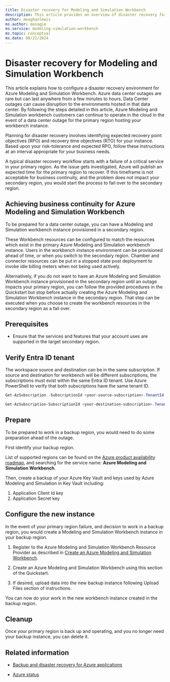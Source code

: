 ```yaml
---
title: Disaster recovery for Modeling and Simulation Workbench
description: This article provides an overview of disaster recovery for Azure Modeling and Simulation Workbench workbench component.
author: meaghanlewis
ms.author: mosagie
ms.service: modeling-simulation-workbench
ms.topic: conceptual
ms.date: 08/21/2024
---
```


# Disaster recovery for Modeling and Simulation Workbench

This article explains how to configure a disaster recovery environment for Azure Modeling and Simulation Workbench. Azure data center outages are rare but can last anywhere from a few minutes to hours. Data Center outages can cause disruption to the environments hosted in that data center. By following the steps detailed in this article, Azure Modeling and Simulation workbench customers can continue to operate in the cloud in the event of a data center outage for the primary region hosting your workbench instance.

Planning for disaster recovery involves identifying expected recovery point objectives (RPO) and recovery time objectives (RTO) for your instance. Based upon your risk-tolerance and expected RPO, follow these instructions at an interval appropriate for your business needs.

A typical disaster recovery workflow starts with a failure of a critical service in your primary region. As the issue gets investigated, Azure will publish an expected time for the primary region to recover. If this timeframe is not acceptable for business continuity, and the problem does not impact your secondary region, you would start the process to fail over to the secondary region.

## Achieving business continuity for Azure Modeling and Simulation Workbench
To be prepared for a data center outage, you can have a Modeling and Simulation workbench instance provisioned in a secondary region. 

These Workbench resources can be configured to match the resources which exist in the primary Azure Modeling and Simulation workbench instance. Users in the workbench instance environment can be provisioned ahead of time, or when you switch to the secondary region. Chamber and connector resources can be put in a stopped state post deployment to invoke idle billing meters when not being used actively. 

Alternatively, if you do not want to have an Azure Modeling and Simulation Workbench instance provisioned in the secondary region until an outage impacts your primary region, you can follow the provided procedures in the Quickstart but stop before actually creating the Azure Modeling and Simulation Workbench instance in the secondary region. That step can be executed when you choose to create the workbench resources in the secondary region as a fail over.

## Prerequisites

- Ensure that the services and features that your account uses are supported in the target secondary region.

## Verify Entra ID tenant

The workspace source and destination can be in the same subscription. If source and destination for workbench will be different subscriptions, the subscriptions must exist within the same Entra ID tenant. Use Azure PowerShell to verify that both subscriptions have the same tenant ID.

```powershell
Get-AzSubscription -SubscriptionId <your-source-subscription>.TenantId

Get-AzSubscription-SubscriptionId <your-destination-subscription>.TenantId
```

## Prepare

To be prepared to work in a backup region, you would need to do some preparation ahead of the outage.

First identify your backup region.

List of supported regions can be found on the [Azure product availability roadmap](https://global.azure.com/product-roadmap/pam/roadmap), and searching for the service name: **Azure Modeling and Simulation Workbench**.
  
Then, create a backup of your Azure Key Vault and keys used by Azure Modeling and Simulation in Key Vault including:

1.	Application Client Id key
2.	Application Secret key

## Configure the new instance

In the event of your primary region failure, and decision to work in a backup region, you would create a Modeling and Simulation Workbench instance in your backup region.

1. Register to the Azure Modeling and Simulation Workbench Resource Provider as described in [Create an Azure Modeling and Simulation Workbench](/azure/modeling-simulation-workbench/quickstart-create-portal#register-azure-modeling-and-simulation-workbench-resource-provider). 

1. Create an Azure Modeling and Simulation Workbench using this section of the Quickstart.

1. If desired, upload data into the new backup instance following Upload Files section of instructions.

You can now do your work in the new workbench instance created in the backup region.


## Cleanup

Once your primary region is back up and operating, and you no longer need your backup instance, you can delete it.

## Related information

- [Backup and disaster recovery for Azure applications](/azure/reliability/cross-region-replication-azure)

- [Azure status](https://azure.status.microsoft/status)
